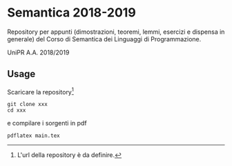 # Semantica 2018-2019

Repository per appunti (dimostrazioni, teoremi, lemmi, esercizi e dispensa in generale) del Corso di Semantica dei Linguaggi di Programmazione.

UniPR A.A. 2018/2019


## Usage

Scaricare la repository[^1]
```
git clone xxx
cd xxx
```
e compilare i sorgenti in pdf
```
pdflatex main.tex
```

[^1]: L'url della repository è da definire.
